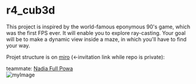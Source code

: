 # r4_cub3d
This project is inspired by the world-famous eponymous 90's game, which was the first FPS ever. It will enable you to explore ray-casting. Your goal will be to make a dynamic view inside a maze, in which you'll have to find your way.

Projet structure is on [miro](https://miro.com/welcomeonboard/em0wVVFlUEhoVFVCWjlqWVlBZXVUZGM2SG9sRE9PaTNpdUFVVjQ2eFVWYUdaNnBWQmFUT1FZaWJwSVNyS05SOXwzMDc0NDU3MzYxMzI2MDIzMDI5fDI=?share_link_id=22164280791) 
(<-invitation link while repo is private): 
</br>

teammate: [Nadia Full Powa](https://github.com/ndcnf) </br>
![myImage]([https://media2.giphy.com/media/VbnUQpnihPSIgIXuZv/giphy.gif](https://media.giphy.com/media/VbnUQpnihPSIgIXuZv/giphy.gif)) 
